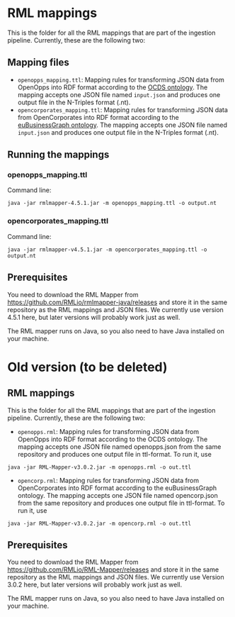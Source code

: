 # RML mappings
This is the folder for all the RML mappings that are part of the ingestion pipeline. Currently, these are the following two:

## Mapping files
* `openopps_mapping.ttl`: Mapping rules for transforming JSON data from OpenOpps into RDF format according to the [OCDS ontology](https://github.com/TBFY/ocds-ontology/blob/master/model/ocds.ttl).
The mapping accepts one JSON file named `input.json` and produces one output file in the N-Triples format (.nt).
*  `opencorporates_mapping.ttl`: Mapping rules for transforming JSON data from OpenCorporates into RDF format according to the [euBusinessGraph ontology](https://github.com/euBusinessGraph/eubg-data/blob/master/model/ebg-ontology.ttl).
The mapping accepts one JSON file named `input.json` and produces one output file in the N-Triples format (.nt).

## Running the mappings

### openopps_mapping.ttl
Command line:
```
java -jar rmlmapper-4.5.1.jar -m openopps_mapping.ttl -o output.nt
```

### opencorporates_mapping.ttl
Command line: 
```
java -jar rmlmapper-v4.5.1.jar -m opencorporates_mapping.ttl -o output.nt
```

## Prerequisites
You need to download the RML Mapper from https://github.com/RMLio/rmlmapper-java/releases and store it in the same repository as the RML mappings and JSON files. We currently use version 4.5.1 here, but later versions will probably work just as well. 

The RML mapper runs on Java, so you also need to have Java installed on your machine.

# Old version (to be deleted)

## RML mappings
This is the folder for all the RML mappings that are part of the ingestion pipeline. Currently, these are the following two:

* `openopps.rml`: Mapping rules for transforming JSON data from OpenOpps into RDF format according to the OCDS ontology.
The mapping accepts one JSON file named openopps.json from the same repository and produces one output file in ttl-format. To run it, use 
```
java -jar RML-Mapper-v3.0.2.jar -m openopps.rml -o out.ttl
```
*  `opencorp.rml`: Mapping rules for transforming JSON data from OpenCorporates into RDF format according to the euBusinessGraph ontology.
The mapping accepts one JSON file named opencorp.json from the same repository and produces one output file in ttl-format. To run it, use 
```
java -jar RML-Mapper-v3.0.2.jar -m opencorp.rml -o out.ttl
```

## Prerequisites

You need to download the RML Mapper from https://github.com/RMLio/RML-Mapper/releases and store it in the same repository as the RML mappings and JSON files. We currently use Version 3.0.2 here, but later versions will probably work just as well. 

The RML mapper runs on Java, so you also need to have Java installed on your machine.
